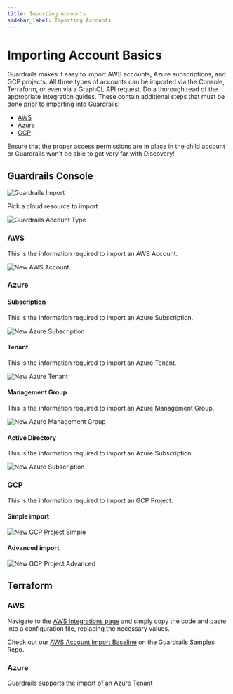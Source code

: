 ```yaml
---
title: Importing Accounts
sidebar_label: Importing Accounts
---
```


# Importing Account Basics

Guardrails makes it easy to import AWS accounts, Azure subscriptions, and GCP
projects. All three types of accounts can be imported via the Console,
Terraform, or even via a GraphQL API request. Do a thorough read of the
appropriate integration guides. These contain additional steps that must be done
prior to importing into Guardrails:

- [AWS](guides/aws)
- [Azure](guides/azure)
- [GCP](guides/gcp)

Ensure that the proper access permissions are in place in the child account or
Guardrails won't be able to get very far with Discovery!

## Guardrails Console

![Guardrails Import](/images/docs/guardrails/turbot_import_tile.png)

Pick a cloud resource to import

![Guardrails Account Type](/images/docs/guardrails/turbot_account_type.png)

### AWS

This is the information required to import an AWS Account.

![New AWS Account](/images/docs/guardrails/turbot_new_account.png)

### Azure

#### Subscription

This is the information required to import an Azure Subscription.

![New Azure Subscription](/images/docs/guardrails/turbot_new_subscription.png)

#### Tenant

This is the information required to import an Azure Tenant.

![New Azure Tenant](/images/docs/guardrails/turbot_new_tenant.png)

#### Management Group

This is the information required to import an Azure Management Group.

![New Azure Management Group](/images/docs/guardrails/turbot_new_management_group.png)

#### Active Directory

This is the information required to import an Azure Subscription.

![New Azure Subscription](/images/docs/guardrails/turbot_new_subscription.png)

### GCP

This is the information required to import an GCP Project.

#### Simple import

![New GCP Project Simple](/images/docs/guardrails/turbot_new_project_simple.png)

#### Advanced import

![New GCP Project Advanced](/images/docs/guardrails/turbot_new_project_advanced.png)

## Terraform

### AWS

Navigate to the
[AWS Integrations page](guides/aws/import-aws-account#importing-the-account-via-terraform)
and simply copy the code and paste into a configuration file, replacing the
necessary values.

<div className="alert alert-info">
Check out our <a href="https://github.com/turbot/guardrails-samples/tree/master/baselines/aws/aws_account_import">AWS Account Import Baseline</a> on the Guardrails Samples Repo.
</div>

### Azure

Guardrails supports the import of an Azure [Tenant]()
